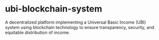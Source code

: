 # ubi-blockchain-system
A decentralized platform implementing a Universal Basic Income (UBI) system using blockchain technology to ensure transparency, security, and equitable distribution of income.
